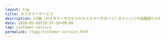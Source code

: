 ```yaml
---
layout: tag
title: カスタマーサービス
description: CS職（カスタマーサクセスやカスタマーサポート）のナレッジや組織創りの記事です。
date: 2020-05-09T19:37:39+09:00
tag: customer-service
permalink: /tags/customer-service.html
---
```

